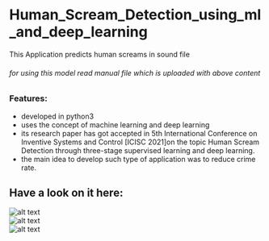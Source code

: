 # Human_Scream_Detection_using_ml_and_deep_learning
This Application predicts human screams in sound file

###### for using this model read manual file which is uploaded with above content

### Features:
* developed in python3
* uses the concept of machine learning and deep learning
* its research paper has got accepted in 5th International Conference on Inventive Systems and Control [ICISC 2021]on the topic Human Scream Detection through three-stage supervised learning and deep learning.
* the main idea to develop such type of application was to reduce crime rate.


## Have a look on it here:
![alt text](https://github.com/themockingjester/Human_Scream_Detection_using_ml_and_deep_learning/blob/main/gifs%20for%20github/certificate%20of%20research%20paper.jpg)<br>
![alt text](https://github.com/themockingjester/Human_Scream_Detection_using_ml_and_deep_learning/blob/main/gifs%20for%20github/demo1.gif)<br>
![alt text](https://github.com/themockingjester/Human_Scream_Detection_using_ml_and_deep_learning/blob/main/gifs%20for%20github/demo2.gif)



